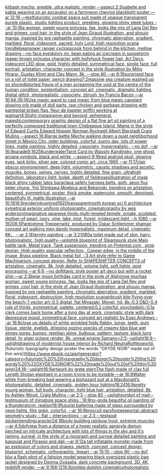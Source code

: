 [kitbash mecha, greeble, ultra realistic, render --aspect 2:3](https://www.ebank.nz/aiartgenerator?category=kitbash%20mecha%2C%20greeble%2C%20ultra%20realistic%2C%20render%20--aspect%202%3A3)[isabelle and pabla weaving on an excavator on a farm](https://www.ebank.nz/aiartgenerator?category=isabelle%20and%20pabla%20weaving%20on%20an%20excavator%20on%20a%20farm)[neon chevron blacklight poster —ar 12:16 —test](https://www.ebank.nz/aiartgenerator?category=neon%20chevron%20blacklight%20poster%20%E2%80%94ar%2012%3A16%20%E2%80%94test)[futuristic combat space suit made of opaque transparent purple plastic, studio lighting product, greebles, glowing shiny sleek tubes --ar 10:16](https://www.ebank.nz/aiartgenerator?category=futuristic%20combat%20space%20suit%20made%20of%20opaque%20transparent%20purple%20plastic%2C%20studio%20lighting%20product%2C%20greebles%2C%20glowing%20shiny%20sleek%20tubes%20--ar%2010%3A16)[a woman, sweet young princess, fae, looks like mix of Lana Del Rey and grimes, cool hair, in the style of Jean Giraud illustration, and shoujo manga, inspired by pre raphaelite painting, chromatic aberration, gradient, marbled, floral, iridescent, sacred, holy Lord, high resolution scan](https://www.ebank.nz/aiartgenerator?category=a%20woman%2C%20sweet%20young%20princess%2C%20fae%2C%20looks%20like%20mix%20of%20Lana%20Del%20Rey%20and%20grimes%2C%20cool%20hair%2C%20in%20the%20style%20of%20Jean%20Giraud%20illustration%2C%20and%20shoujo%20manga%2C%20inspired%20by%20pre%20raphaelite%20painting%2C%20chromatic%20aberration%2C%20gradient%2C%20marbled%2C%20floral%2C%20iridescent%2C%20sacred%2C%20holy%20Lord%2C%20high%20resolution%20scan)[a trendlebear](https://www.ebank.nz/aiartgenerator?category=a%20trendlebear)[power ranger cyclops](https://www.ebank.nz/aiartgenerator?category=power%20ranger%20cyclops)[cook from behind in the kitchen, mellow drawing --no face eye](https://www.ebank.nz/aiartgenerator?category=cook%20from%20behind%20in%20the%20kitchen%2C%20mellow%20drawing%20--no%20face%20eye)[skinny mr. bean eating an icecream in sunset](https://www.ebank.nz/aiartgenerator?category=skinny%20mr.%20bean%20eating%20an%20icecream%20in%20sunset)[grim reaper brown princess character with hollyhock flower hair, Art Deco, iridescent LED glow, gold, highly detailed, symmetrical face, single face, full portrait, artstation, character concept in the style illustration by Miho Hirano, Gustav Klimt and Clay Mann, 8k, --stop 80 --ar 8:16](https://www.ebank.nz/aiartgenerator?category=grim%20reaper%20brown%20princess%20character%20with%20hollyhock%20flower%20hair%2C%20Art%20Deco%2C%20iridescent%20LED%20glow%2C%20gold%2C%20highly%20detailed%2C%20symmetrical%20face%2C%20single%20face%2C%20full%20portrait%2C%20artstation%2C%20character%20concept%20in%20the%20style%20illustration%20by%20Miho%20Hirano%2C%20Gustav%20Klimt%20and%20Clay%20Mann%2C%208k%2C%20--stop%2080%20--ar%208%3A16)[surprised face on a roll of toilet paper, pencil drawing](https://www.ebank.nz/aiartgenerator?category=surprised%20face%20on%20a%20roll%20of%20toilet%20paper%2C%20pencil%20drawing)[7:2](https://www.ebank.nz/aiartgenerator?category=7%3A2)[massive sea creature washed up on shore](https://www.ebank.nz/aiartgenerator?category=massive%20sea%20creature%20washed%20up%20on%20shore)[distorted figure of a man screaming the void at the centre of the human condition, existentialism, concept art, cinematic, dramatic lighting, digital glitch, photorealistic, cgsociety, zbrush, by Francis Bacon —ar 16:9](https://www.ebank.nz/aiartgenerator?category=distorted%20figure%20of%20a%20man%20screaming%20the%20void%20at%20the%20centre%20of%20the%20human%20condition%2C%20existentialism%2C%20concept%20art%2C%20cinematic%2C%20dramatic%20lighting%2C%20digital%20glitch%2C%20photorealistic%2C%20cgsociety%2C%20zbrush%2C%20by%20Francis%20Bacon%20%E2%80%94ar%2016%3A9)[4:3](https://www.ebank.nz/aiartgenerator?category=4%3A3)[9:16](https://www.ebank.nz/aiartgenerator?category=9%3A16)[Use magic wand to cast magic from blue magic cap](https://www.ebank.nz/aiartgenerator?category=Use%20magic%20wand%20to%20cast%20magic%20from%20blue%20magic%20cap)[giant glowing orb made of doll parts, raw chicken and garbage dripping with paint](https://www.ebank.nz/aiartgenerator?category=giant%20glowing%20orb%20made%20of%20doll%20parts%2C%20raw%20chicken%20and%20garbage%20dripping%20with%20paint)[great britain flag, fleur de lis](https://www.ebank.nz/aiartgenerator?category=great%20britain%20flag%2C%20fleur%20de%20lis)[peter griffin working at walmart](https://www.ebank.nz/aiartgenerator?category=peter%20griffin%20working%20at%20walmart)[4:5](https://www.ebank.nz/aiartgenerator?category=4%3A5)[light::](https://www.ebank.nz/aiartgenerator?category=light%3A%3A)[instagram](https://www.ebank.nz/aiartgenerator?category=instagram)[∞ and beyond, ephemeral, majestic](https://www.ebank.nz/aiartgenerator?category=%E2%88%9E%20and%20beyond%2C%20ephemeral%2C%20majestic)[contemporary graphic design of a flat fine art oil painting of a perfectly composed traditional town Chebeague Island, Maine in the style of Edward Curtis Edward Hopper Norman Rockwell Albert Bierstadt Craig Mullins --aspect 16:8](https://www.ebank.nz/aiartgenerator?category=contemporary%20graphic%20design%20of%20a%20flat%20fine%20art%20oil%20painting%20of%20a%20perfectly%20composed%20traditional%20town%20Chebeague%20Island%2C%20Maine%20in%20the%20style%20of%20Edward%20Curtis%20Edward%20Hopper%20Norman%20Rockwell%20Albert%20Bierstadt%20Craig%20Mullins%20--aspect%2016%3A8)[large battle Mecha walking down a quiet neighborhood street in Mexico City, older buildings, colorful, sunny day, lots of power lines, matte painting, highly detailed, cgsociety, hyperrealistic, --no dof, --ar 16:9](https://www.ebank.nz/aiartgenerator?category=large%20battle%20Mecha%20walking%20down%20a%20quiet%20neighborhood%20street%20in%20Mexico%20City%2C%20older%20buildings%2C%20colorful%2C%20sunny%20day%2C%20lots%20of%20power%20lines%2C%20matte%20painting%2C%20highly%20detailed%2C%20cgsociety%2C%20hyperrealistic%2C%20--no%20dof%2C%20--ar%2016%3A9)[parade](https://www.ebank.nz/aiartgenerator?category=parade)[9:16](https://www.ebank.nz/aiartgenerator?category=9%3A16)[256](https://www.ebank.nz/aiartgenerator?category=256)[underwater](https://www.ebank.nz/aiartgenerator?category=underwater)[Tarot Card by Wassily Kandinsky, one ghost, arcane symbols, black and white, --aspect 9:16](https://www.ebank.nz/aiartgenerator?category=Tarot%20Card%20by%20Wassily%20Kandinsky%2C%20one%20ghost%2C%20arcane%20symbols%2C%20black%20and%20white%2C%20--aspect%209%3A16)[red android skull, glowing eyes, jack kirby, silver age, colored comic art, circa 1965 --ar 11:17](https://www.ebank.nz/aiartgenerator?category=red%20android%20skull%2C%20glowing%20eyes%2C%20jack%20kirby%2C%20silver%20age%2C%20colored%20comic%20art%2C%20circa%201965%20--ar%2011%3A17)[clair obscur environement, deep light, volumetric, caustic shadows and ascetic. muscles, bones, veines, nerves, highly detailed, fine grain, ultrahigh definition, laboratory light, bolek, depth of field](https://www.ebank.nz/aiartgenerator?category=clair%20obscur%20environement%2C%20deep%20light%2C%20volumetric%2C%20caustic%20shadows%20and%20ascetic.%20muscles%2C%20bones%2C%20veines%2C%20nerves%2C%20highly%20detailed%2C%20fine%20grain%2C%20ultrahigh%20definition%2C%20laboratory%20light%2C%20bolek%2C%20depth%20of%20field)[roses](https://www.ebank.nz/aiartgenerator?category=roses)[illustration of mask black shiny rubber latex baraclava safety harness belts, goth, aeon flux peter chung, Yoji Shinkawa Moebius and Beksinski. trending on artstation, centered, symmetrical, poster, thick smoke, watercolor, smooth, denoised, beautifully lit, matte illustration --ar 10:16](https://www.ebank.nz/aiartgenerator?category=illustration%20of%20mask%20black%20shiny%20rubber%20latex%20baraclava%20safety%20harness%20belts%2C%20goth%2C%20aeon%20flux%20peter%20chung%2C%20Yoji%20Shinkawa%20Moebius%20and%20Beksinski.%20trending%20on%20artstation%2C%20centered%2C%20symmetrical%2C%20poster%2C%20thick%20smoke%2C%20watercolor%2C%20smooth%2C%20denoised%2C%20beautifully%20lit%2C%20matte%20illustration%20--ar%2010%3A16)[16:9](https://www.ebank.nz/aiartgenerator?category=16%3A9)[render](https://www.ebank.nz/aiartgenerator?category=render)[ink](https://www.ebank.nz/aiartgenerator?category=ink)[centred](https://www.ebank.nz/aiartgenerator?category=centred)[1920](https://www.ebank.nz/aiartgenerator?category=1920)[transparent](https://www.ebank.nz/aiartgenerator?category=transparent)[north korean sci fi architecture symetrical exterior uniform photography, cinematography by wes anderson](https://www.ebank.nz/aiartgenerator?category=north%20korean%20sci%20fi%20architecture%20symetrical%20exterior%20uniform%20photography%2C%20cinematography%20by%20wes%20anderson)[imaginative japanese hindu multi-leveled temple, ornate, sculpted, mother-of-pearl, ivory, vine, lake, mist, forest, irridescent light --h 1080 --w 1920](https://www.ebank.nz/aiartgenerator?category=imaginative%20japanese%20hindu%20multi-leveled%20temple%2C%20ornate%2C%20sculpted%2C%20mother-of-pearl%2C%20ivory%2C%20vine%2C%20lake%2C%20mist%2C%20forest%2C%20irridescent%20light%20--h%201080%20--w%201920)[8:5](https://www.ebank.nz/aiartgenerator?category=8%3A5)[Pantomime Treppenwitz, produced by Oskar Schlemmer shaman concept art walking men dandy hyperealistic, maximum detail, cinematic 8K， --ar 2:1](https://www.ebank.nz/aiartgenerator?category=Pantomime%20Treppenwitz%2C%20produced%20by%20Oskar%20Schlemmer%20shaman%20concept%20art%20walking%20men%20dandy%20hyperealistic%2C%20maximum%20detail%2C%20cinematic%208K%EF%BC%8C%20--ar%202%3A1)[Eternity painting --ar 3:2](https://www.ebank.nz/aiartgenerator?category=Eternity%20painting%20--ar%203%3A2)[1080](https://www.ebank.nz/aiartgenerator?category=1080)[](https://www.ebank.nz/aiartgenerator?category=)[a toilet made out of skin, hairy, photorealistic, high quality](https://www.ebank.nz/aiartgenerator?category=a%20toilet%20made%20out%20of%20skin%2C%20hairy%2C%20photorealistic%2C%20high%20quality)[--uplight](https://www.ebank.nz/aiartgenerator?category=--uplight)[A blueprint of Steampunk style Main battle tank,  Metal track,  Tank suspension, trending on Pinterest.com  , prop design, High quality specular reflection , Copper  edge, in the middle of the image, Brass pipeline,  Black metal foil,  ::3  Art style refer to Game Machinarium.  concept design, Refer to SHAPESHIFTER CONCEPTS  of artstation, cinematic,  8k, high detailed,  volume light,  soft lights,  post processing    --ar 6:9   --no dof](https://www.ebank.nz/aiartgenerator?category=A%20blueprint%20of%20Steampunk%20style%20Main%20battle%20tank%2C%20%20Metal%20track%2C%20%20Tank%20suspension%2C%20trending%20on%20Pinterest.com%20%20%2C%20prop%20design%2C%20High%20quality%20specular%20reflection%20%2C%20Copper%20%20edge%2C%20in%20the%20middle%20of%20the%20image%2C%20Brass%20pipeline%2C%20%20Black%20metal%20foil%2C%20%20%3A%3A3%20%20Art%20style%20refer%20to%20Game%20Machinarium.%20%20concept%20design%2C%20Refer%20to%20SHAPESHIFTER%20CONCEPTS%20%20of%20artstation%2C%20cinematic%2C%20%208k%2C%20high%20detailed%2C%20%20volume%20light%2C%20%20soft%20lights%2C%20%20post%20processing%20%20%20%20--ar%206%3A9%20%20%20--no%20dof)[titanic style poster art deco but with a rocket ship —ar 2:3](https://www.ebank.nz/aiartgenerator?category=titanic%20style%20poster%20art%20deco%20but%20with%20a%20rocket%20ship%20%E2%80%94ar%202%3A3)[bejar moon birthday card in the style of Alphonse mucha](https://www.ebank.nz/aiartgenerator?category=bejar%20moon%20birthday%20card%20in%20the%20style%20of%20Alphonse%20mucha)[a woman, sweet young princess, fae, looks like mix of Lana Del Rey and grimes, cool hair, in the style of Jean Giraud illustration, and shoujo manga, inspired by pre raphaelite painting, chromatic aberration, gradient, marbled, floral, iridescent, destruction, high resolution scan](https://www.ebank.nz/aiartgenerator?category=a%20woman%2C%20sweet%20young%20princess%2C%20fae%2C%20looks%20like%20mix%20of%20Lana%20Del%20Rey%20and%20grimes%2C%20cool%20hair%2C%20in%20the%20style%20of%20Jean%20Giraud%20illustration%2C%20and%20shoujo%20manga%2C%20inspired%20by%20pre%20raphaelite%20painting%2C%20chromatic%20aberration%2C%20gradient%2C%20marbled%2C%20floral%2C%20iridescent%2C%20destruction%2C%20high%20resolution%20scan)[airbrush kite flying over the beach::1 vector art::0.3 digital, flat Miyazaki, Monet, hd, 8k::0.3 D&D::0.4 rule of thirds, symmetrical, palette, centered:0.2 colorful, psychedelic::0.1](https://www.ebank.nz/aiartgenerator?category=airbrush%20kite%20flying%20over%20the%20beach%3A%3A1%20vector%20art%3A%3A0.3%20digital%2C%20flat%20Miyazaki%2C%20Monet%2C%20hd%2C%208k%3A%3A0.3%20D%26D%3A%3A0.4%20rule%20of%20thirds%2C%20symmetrical%2C%20palette%2C%20centered%3A0.2%20colorful%2C%20psychedelic%3A%3A0.1)[a clerk comes back home after a long day at work, cinematic style with dark depressive mood, symmetrical face, concept art realistic by Esao Andrews --ar 16:8](https://www.ebank.nz/aiartgenerator?category=a%20clerk%20comes%20back%20home%20after%20a%20long%20day%20at%20work%2C%20cinematic%20style%20with%20dark%20depressive%20mood%2C%20symmetrical%20face%2C%20concept%20art%20realistic%20by%20Esao%20Andrews%20--ar%2016%3A8)[close up details of white wrinkled folds flabby, lungs, teeth, gum tissue, sterile, eyelids, dripping oozing specks of creamy bbq blue wet slimey pores, bumpy, reptilian slime, bulbous, pattern, texture, black lung detail, hr giger octane render, 8k, unreal engine 5](https://www.ebank.nz/aiartgenerator?category=close%20up%20details%20of%20white%20wrinkled%20folds%20flabby%2C%20lungs%2C%20teeth%2C%20gum%20tissue%2C%20sterile%2C%20eyelids%2C%20dripping%20oozing%20specks%20of%20creamy%20bbq%20blue%20wet%20slimey%20pores%2C%20bumpy%2C%20reptilian%20slime%2C%20bulbous%2C%20pattern%2C%20texture%2C%20black%20lung%20detail%2C%20hr%20giger%20octane%20render%2C%208k%2C%20unreal%20engine%205)[amano](https://www.ebank.nz/aiartgenerator?category=amano)[<2:5](https://www.ebank.nz/aiartgenerator?category=%3C2%3A5)[--uplight](https://www.ebank.nz/aiartgenerator?category=--uplight)[16:9](https://www.ebank.nz/aiartgenerator?category=16%3A9)[--uplight](https://www.ebank.nz/aiartgenerator?category=--uplight)[drawing of modernist house interior by Richard Neutra](https://www.ebank.nz/aiartgenerator?category=drawing%20of%20modernist%20house%20interior%20by%20Richard%20Neutra)[Rothko](https://www.ebank.nz/aiartgenerator?category=Rothko)[world.](https://www.ebank.nz/aiartgenerator?category=world.)[futuristic  typography design poster the words "OXYDE NOIR" made out of thin wire](https://www.ebank.nz/aiartgenerator?category=futuristic%20%20typography%20design%20poster%20the%20words%20%22OXYDE%20NOIR%22%20made%20out%20of%20thin%20wire)[24:18](https://www.ebank.nz/aiartgenerator?category=24%3A18)[--uplight](https://www.ebank.nz/aiartgenerator?category=--uplight)[16:9](https://www.ebank.nz/aiartgenerator?category=16%3A9)[artwork by grete stern](https://www.ebank.nz/aiartgenerator?category=artwork%20by%20grete%20stern)[The flash,made of clay,full Length Shot](https://www.ebank.nz/aiartgenerator?category=The%20flash%2Cmade%20of%20clay%2Cfull%20Length%20Shot)[an elephant in a room trying to be invisible —ar 16:9](https://www.ebank.nz/aiartgenerator?category=an%20elephant%20in%20a%20room%20trying%20to%20be%20invisible%20%E2%80%94ar%2016%3A9)[Walter white from breaking bad wearing a biohazard suit at a Macdonald’s, photorealistic, detailed, cinematic, golden hour lighting](https://www.ebank.nz/aiartgenerator?category=Walter%20white%20from%20breaking%20bad%20wearing%20a%20biohazard%20suit%20at%20a%20Macdonald%E2%80%99s%2C%20photorealistic%2C%20detailed%2C%20cinematic%2C%20golden%20hour%20lighting)[18:24](https://www.ebank.nz/aiartgenerator?category=18%3A24)[16:9](https://www.ebank.nz/aiartgenerator?category=16%3A9)[pretty young woman, full body, character, light blue hair, artstation, detailed, 8k, by Ashley Wood, Craig Mullins --ar 2:3 --stop 80 --upligh](https://www.ebank.nz/aiartgenerator?category=pretty%20young%20woman%2C%20full%20body%2C%20character%2C%20light%20blue%20hair%2C%20artstation%2C%20detailed%2C%208k%2C%20by%20Ashley%20Wood%2C%20Craig%20Mullins%20--ar%202%3A3%20--stop%2080%20--upligh)[symbol of mail](https://www.ebank.nz/aiartgenerator?category=symbol%20of%20mail)[--test](https://www.ebank.nz/aiartgenerator?category=--test)[musium of miniature space ships : 16:9](https://www.ebank.nz/aiartgenerator?category=musium%20of%20miniature%20space%20ships%20%3A%2016%3A9)[no-god](https://www.ebank.nz/aiartgenerator?category=no-god)[a beautiful oil painting of a thunderstorm, realism](https://www.ebank.nz/aiartgenerator?category=a%20beautiful%20oil%20painting%20of%20a%20thunderstorm%2C%20realism)[16:9](https://www.ebank.nz/aiartgenerator?category=16%3A9)[futurist ballerina made of glass surrounded by neon lights, film grain, colorful, --ar 16:9](https://www.ebank.nz/aiartgenerator?category=futurist%20ballerina%20made%20of%20glass%20surrounded%20by%20neon%20lights%2C%20film%20grain%2C%20colorful%2C%20--ar%2016%3A9)[broccoli ears](https://www.ebank.nz/aiartgenerator?category=broccoli%20ears)[footage](https://www.ebank.nz/aiartgenerator?category=footage)[portal::](https://www.ebank.nz/aiartgenerator?category=portal%3A%3A)[abstract geometry study :: flat :: intersections --ar 2:3 --test](https://www.ebank.nz/aiartgenerator?category=abstract%20geometry%20study%20%3A%3A%20flat%20%3A%3A%20intersections%20--ar%202%3A3%20--test)[goat sticker](https://www.ebank.nz/aiartgenerator?category=goat%20sticker)[trending](https://www.ebank.nz/aiartgenerator?category=trending)[caracter](https://www.ebank.nz/aiartgenerator?category=caracter)[24:18](https://www.ebank.nz/aiartgenerator?category=24%3A18)[body building rainbow trout, extreme muscles —ar 4:5](https://www.ebank.nz/aiartgenerator?category=body%20building%20rainbow%20trout%2C%20extreme%20muscles%20%E2%80%94ar%204%3A5)[dof](https://www.ebank.nz/aiartgenerator?category=dof)[view from a distance of a hyper realistic gargoyle demon perched on intricate architecture with lots of things in the sky and it's raining, surreal, in the style of a risograph and surreal detailed painting and basquiat and Picasso and dali —ar 9:12](https://www.ebank.nz/aiartgenerator?category=view%20from%20a%20distance%20of%20a%20hyper%20realistic%20gargoyle%20demon%20perched%20on%20intricate%20architecture%20with%20lots%20of%20things%20in%20the%20sky%20and%20it%27s%20raining%2C%20surreal%2C%20in%20the%20style%20of%20a%20risograph%20and%20surreal%20detailed%20painting%20and%20basquiat%20and%20Picasso%20and%20dali%20%E2%80%94ar%209%3A12)[a tall inflatable monster made from an explosion of colors and shapes, sketch, concept, concept design, blueprint, schematic, orthographic, lineart --ar 15:10 --stop 90 --no dof, blur,](https://www.ebank.nz/aiartgenerator?category=a%20tall%20inflatable%20monster%20made%20from%20an%20explosion%20of%20colors%20and%20shapes%2C%20sketch%2C%20concept%2C%20concept%20design%2C%20blueprint%2C%20schematic%2C%20orthographic%2C%20lineart%20--ar%2015%3A10%20--stop%2090%20--no%20dof%2C%20blur%2C)[a flash phot of a fahsion model wearing black oversized plastic bag jacket designed by Demna Gvasalia, dark concrete background, 3D, 4K, redshift render, —ar 9:16](https://www.ebank.nz/aiartgenerator?category=a%20flash%20phot%20of%20a%20fahsion%20model%20wearing%20black%20oversized%20plastic%20bag%20jacket%20designed%20by%20Demna%20Gvasalia%2C%20dark%20concrete%20background%2C%203D%2C%204K%2C%20redshift%20render%2C%20%E2%80%94ar%209%3A16)[8:12](https://www.ebank.nz/aiartgenerator?category=8%3A12)[16:9](https://www.ebank.nz/aiartgenerator?category=16%3A9)[zombie dolphin cinematic](https://www.ebank.nz/aiartgenerator?category=zombie%20dolphin%20cinematic)[photorealistic](https://www.ebank.nz/aiartgenerator?category=photorealistic)